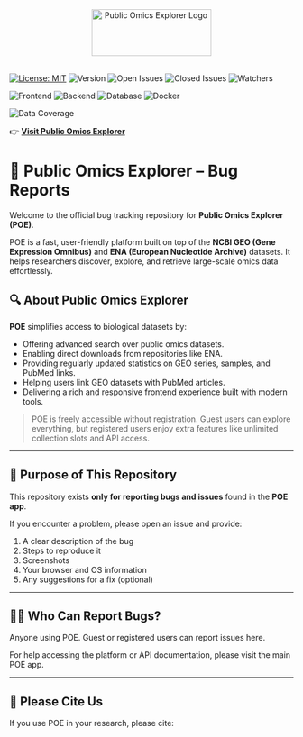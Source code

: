 <div align="center">
  <img width="212" height="83" alt="Public Omics Explorer Logo" src="https://github.com/user-attachments/assets/8aac7b58-7fd2-4a02-9062-1c24ea0abbb9" />
</div>

<br>

[![License: MIT](https://img.shields.io/badge/License-MIT-green.svg)](https://opensource.org/licenses/MIT)
![Version](https://img.shields.io/badge/version-1.0.0-blue)
![Open Issues](https://img.shields.io/github/issues/DimitrisGrig/POE)
![Closed Issues](https://img.shields.io/github/issues-closed/DimitrisGrig/POE)
![Watchers](https://img.shields.io/github/watchers/DimitrisGrig/POE?style=social)

![Frontend](https://img.shields.io/badge/frontend-React-blue)
![Backend](https://img.shields.io/badge/backend-FastAPI-green)
![Database](https://img.shields.io/badge/database-PostgreSQL-blue)
![Docker](https://img.shields.io/badge/container-Docker-blue)

![Data Coverage](https://img.shields.io/badge/geo--pubmed_coverage-77%25-purple)


👉 **[Visit Public Omics Explorer](http://195.134.65.149:4000)**


# 🐛 Public Omics Explorer – Bug Reports

Welcome to the official bug tracking repository for **Public Omics Explorer (POE)**.

POE is a fast, user-friendly platform built on top of the **NCBI GEO (Gene Expression Omnibus)** and **ENA (European Nucleotide Archive)** datasets. It helps researchers discover, explore, and retrieve large-scale omics data effortlessly.

## 🔍 About Public Omics Explorer

**POE** simplifies access to biological datasets by:

- Offering advanced search over public omics datasets.
- Enabling direct downloads from repositories like ENA.
- Providing regularly updated statistics on GEO series, samples, and PubMed links.
- Helping users link GEO datasets with PubMed articles.
- Delivering a rich and responsive frontend experience built with modern tools.


> POE is freely accessible without registration. Guest users can explore everything, but registered users enjoy extra features like unlimited collection slots and API access.

---

## 🧩 Purpose of This Repository

This repository exists **only for reporting bugs and issues** found in the **POE app**.

If you encounter a problem, please open an issue and provide:

1. A clear description of the bug
2. Steps to reproduce it
3. Screenshots
4. Your browser and OS information
5. Any suggestions for a fix (optional)

---


## 🙋‍♀️ Who Can Report Bugs?

Anyone using POE. Guest or registered users can report issues here.

For help accessing the platform or API documentation, please visit the main POE app.

---

## 🙏 Please Cite Us

If you use POE in your research, please cite:

